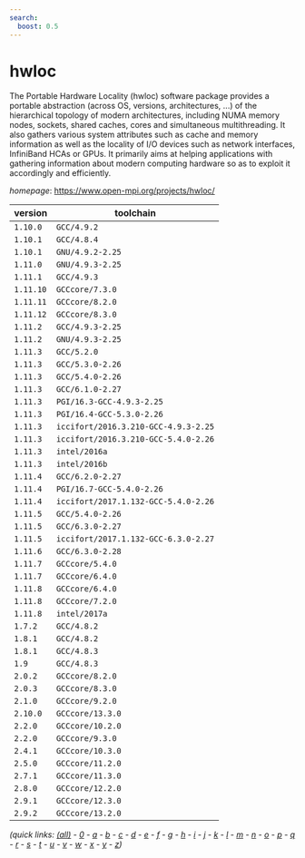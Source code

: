 ```yaml
---
search:
  boost: 0.5
---
```

# hwloc

The Portable Hardware Locality (hwloc) software package provides a portable abstraction  (across OS, versions, architectures, ...) of the hierarchical topology of modern architectures, including  NUMA memory nodes, sockets, shared caches, cores and simultaneous multithreading. It also gathers various  system attributes such as cache and memory information as well as the locality of I/O devices such as  network interfaces, InfiniBand HCAs or GPUs. It primarily aims at helping applications with gathering  information about modern computing hardware so as to exploit it accordingly and efficiently.

*homepage*: <https://www.open-mpi.org/projects/hwloc/>

version | toolchain
--------|----------
``1.10.0`` | ``GCC/4.9.2``
``1.10.1`` | ``GCC/4.8.4``
``1.10.1`` | ``GNU/4.9.2-2.25``
``1.11.0`` | ``GNU/4.9.3-2.25``
``1.11.1`` | ``GCC/4.9.3``
``1.11.10`` | ``GCCcore/7.3.0``
``1.11.11`` | ``GCCcore/8.2.0``
``1.11.12`` | ``GCCcore/8.3.0``
``1.11.2`` | ``GCC/4.9.3-2.25``
``1.11.2`` | ``GNU/4.9.3-2.25``
``1.11.3`` | ``GCC/5.2.0``
``1.11.3`` | ``GCC/5.3.0-2.26``
``1.11.3`` | ``GCC/5.4.0-2.26``
``1.11.3`` | ``GCC/6.1.0-2.27``
``1.11.3`` | ``PGI/16.3-GCC-4.9.3-2.25``
``1.11.3`` | ``PGI/16.4-GCC-5.3.0-2.26``
``1.11.3`` | ``iccifort/2016.3.210-GCC-4.9.3-2.25``
``1.11.3`` | ``iccifort/2016.3.210-GCC-5.4.0-2.26``
``1.11.3`` | ``intel/2016a``
``1.11.3`` | ``intel/2016b``
``1.11.4`` | ``GCC/6.2.0-2.27``
``1.11.4`` | ``PGI/16.7-GCC-5.4.0-2.26``
``1.11.4`` | ``iccifort/2017.1.132-GCC-5.4.0-2.26``
``1.11.5`` | ``GCC/5.4.0-2.26``
``1.11.5`` | ``GCC/6.3.0-2.27``
``1.11.5`` | ``iccifort/2017.1.132-GCC-6.3.0-2.27``
``1.11.6`` | ``GCC/6.3.0-2.28``
``1.11.7`` | ``GCCcore/5.4.0``
``1.11.7`` | ``GCCcore/6.4.0``
``1.11.8`` | ``GCCcore/6.4.0``
``1.11.8`` | ``GCCcore/7.2.0``
``1.11.8`` | ``intel/2017a``
``1.7.2`` | ``GCC/4.8.2``
``1.8.1`` | ``GCC/4.8.2``
``1.8.1`` | ``GCC/4.8.3``
``1.9`` | ``GCC/4.8.3``
``2.0.2`` | ``GCCcore/8.2.0``
``2.0.3`` | ``GCCcore/8.3.0``
``2.1.0`` | ``GCCcore/9.2.0``
``2.10.0`` | ``GCCcore/13.3.0``
``2.2.0`` | ``GCCcore/10.2.0``
``2.2.0`` | ``GCCcore/9.3.0``
``2.4.1`` | ``GCCcore/10.3.0``
``2.5.0`` | ``GCCcore/11.2.0``
``2.7.1`` | ``GCCcore/11.3.0``
``2.8.0`` | ``GCCcore/12.2.0``
``2.9.1`` | ``GCCcore/12.3.0``
``2.9.2`` | ``GCCcore/13.2.0``


*(quick links: [(all)](../index.md) - [0](../0/index.md) - [a](../a/index.md) - [b](../b/index.md) - [c](../c/index.md) - [d](../d/index.md) - [e](../e/index.md) - [f](../f/index.md) - [g](../g/index.md) - [h](../h/index.md) - [i](../i/index.md) - [j](../j/index.md) - [k](../k/index.md) - [l](../l/index.md) - [m](../m/index.md) - [n](../n/index.md) - [o](../o/index.md) - [p](../p/index.md) - [q](../q/index.md) - [r](../r/index.md) - [s](../s/index.md) - [t](../t/index.md) - [u](../u/index.md) - [v](../v/index.md) - [w](../w/index.md) - [x](../x/index.md) - [y](../y/index.md) - [z](../z/index.md))*

